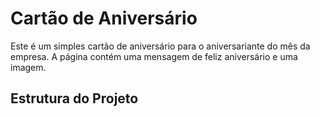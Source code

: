 # Cartão de Aniversário

Este é um simples cartão de aniversário para o aniversariante do mês da empresa. A página contém uma mensagem de feliz aniversário e uma imagem.

## Estrutura do Projeto


